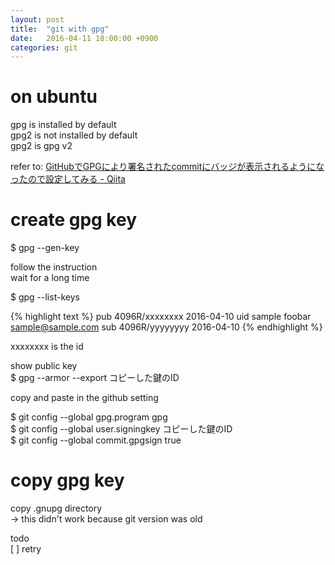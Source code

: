 ```yaml
---
layout: post
title:  "git with gpg"
date:   2016-04-11 18:00:00 +0900
categories: git
---
```


# on ubuntu

gpg is installed by default  
gpg2 is not installed by default  
gpg2 is gpg v2  

refer to: [GitHubでGPGにより署名されたcommitにバッジが表示されるようになったので設定してみる - Qiita](http://qiita.com/prince_0203/items/ef0e12f2f6d150ff0485)  

# create gpg key

$ gpg --gen-key  

follow the instruction  
wait for a long time  

$ gpg --list-keys  

{% highlight text %}
pub   4096R/xxxxxxxx 2016-04-10
uid           sample foobar <sample@sample.com>
sub   4096R/yyyyyyyy 2016-04-10
{% endhighlight %}

xxxxxxxx is the id  

show public key  
$ gpg --armor --export コピーした鍵のID  

copy and paste in the github setting  

$ git config --global gpg.program gpg  
$ git config --global user.signingkey コピーした鍵のID  
$ git config --global commit.gpgsign true  

# copy gpg key

copy .gnupg directory  
-> this didn't work because git version was old  

todo  
[ ] retry



